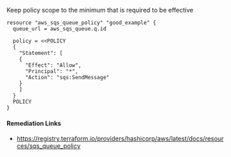 
Keep policy scope to the minimum that is required to be effective

```hcl
resource "aws_sqs_queue_policy" "good_example" {
  queue_url = aws_sqs_queue.q.id
  
  policy = <<POLICY
  {
    "Statement": [
    {
      "Effect": "Allow",
      "Principal": "*",
      "Action": "sqs:SendMessage"
    }
    ]
  }
  POLICY
}
```

#### Remediation Links
 - https://registry.terraform.io/providers/hashicorp/aws/latest/docs/resources/sqs_queue_policy
        